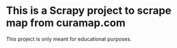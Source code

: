 This is a Scrapy project to scrape map from curamap.com
=======================================================

This project is only meant for educational purposes.